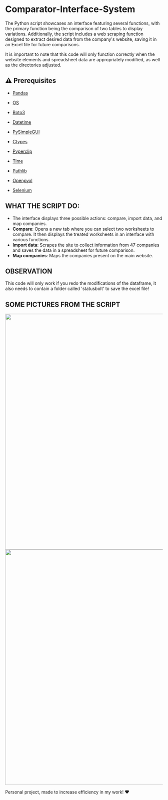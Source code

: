 # Comparator-Interface-System
The Python script showcases an interface featuring several functions, with the primary function being the comparison of two tables to display variations. Additionally, the script includes a web scraping function designed to extract desired data from the company's website, saving it in an Excel file for future comparisons. 

It is important to note that this code will only function correctly when the website elements and spreadsheet data are appropriately modified, as well as the directories adjusted.

## :warning: Prerequisites

- [Pandas](https://pandas.pydata.org/docs/)

- [OS](https://docs.python.org/3/library/os.html)

- [Boto3](https://boto3.amazonaws.com/v1/documentation/api/latest/index.html)

- [Datetime](https://docs.python.org/3/library/datetime.html)
 
- [PySimpleGUI](https://www.pysimplegui.org/en/latest/)

- [Ctypes](https://docs.python.org/3/library/ctypes.html)

- [Pyperclip](https://pyperclip.readthedocs.io/en/latest/)

- [Time](https://docs.python.org/3/library/time.html)

- [Pathlib](https://docs.python.org/3/library/pathlib.html)

- [Openpyxl](https://openpyxl.readthedocs.io/en/stable/)

- [Selenium](https://www.selenium.dev/documentation/)


## WHAT THE SCRIPT DO:
- The interface displays three possible actions: compare, import data, and map companies.
- **Compare**: Opens a new tab where you can select two worksheets to compare. It then displays the treated worksheets in an interface with various functions.
- **Import data**: Scrapes the site to collect information from 47 companies and saves the data in a spreadsheet for future comparison.
- **Map companies**: Maps the companies present on the main website.

## OBSERVATION

This code will only work if you redo the modifications of the dataframe, it also needs to contain a folder called 'statusbolt' to save the excel file! 

## SOME PICTURES FROM THE SCRIPT

<p align="center">
    <img src="https://github.com/iagoapiai/Comparator-Interface-System/assets/116030785/a6f02e09-a378-4027-8225-340e59e5a497" width="600" height="750">
    <img src="https://github.com/iagoapiai/Comparator-Interface-System/assets/116030785/d61e7eb0-07ef-465e-872b-9de971dffec4" width="600" height="750">
</p>

Personal project, made to increase efficiency in my work! ❤️



